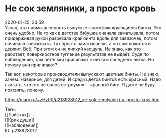 Не сок земляники, а просто кровь
=================================

   
 2020-01-25, 23:59   
  Узнал, что промышленность выпускает самофиксирующиеся бинты. Это очень удобно. Не то как в детстве бабушка сначала заматывала, потом придерживая рукой разрезала край бинта вдоль для завязочек, потом начинала завязывать. Тут просто заматываешь, а он сам ложится и держит. Всё. При этом он не липкий наощупь. Не знаю, как это работает, поверхностное гугление результатов не выдаёт. Судя по наблюдению, там петельки прилипают к ниткам соседнего витка. Но почему они прилипают?   
   
 Так вот, некоторые производители выпускают цветные бинты. Не знаю, зачем. Наверное, для детей. И среди цветов бинтов есть красный. Надо сказать, что это не очень остроумно -- красный бинт. Я даже не буду пояснять, почему.   
    
 <https://diary.ru/~zHz00/p218928012_ne-sok-zemlyaniki-a-prosto-krov.htm>   
   
 Теги:   
 [[Лайфхак]]   
 [[Крик души]]   
 [[Наблюдения]]   
 ID: p218928012